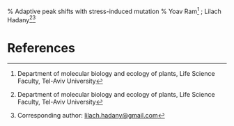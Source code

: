 % Adaptive peak shifts with stress-induced mutation
% Yoav Ram[^affiliation] ; Lilach Hadany[^affiliation][^corresponding]

# References

[^affiliation]: Department of molecular biology and ecology of plants, Life Science Faculty, Tel-Aviv University
[^corresponding]: Corresponding author: lilach.hadany@gmail.com